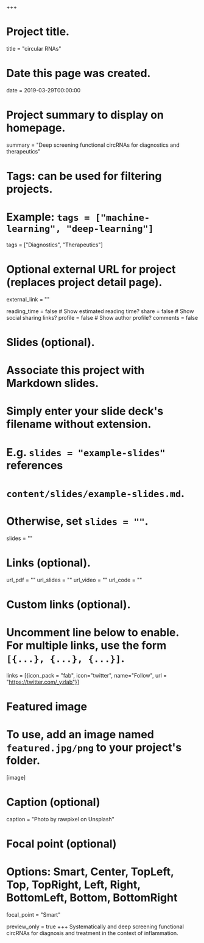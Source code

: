 +++
# Project title.
title = "circular RNAs"

# Date this page was created.
date = 2019-03-29T00:00:00

# Project summary to display on homepage.
summary = "Deep screening functional circRNAs for diagnostics and therapeutics"

# Tags: can be used for filtering projects.
# Example: `tags = ["machine-learning", "deep-learning"]`
tags =  ["Diagnostics", "Therapeutics"]

# Optional external URL for project (replaces project detail page).
external_link = ""

reading_time = false  # Show estimated reading time?
share = false  # Show social sharing links?
profile = false  # Show author profile?
comments = false

# Slides (optional).
#   Associate this project with Markdown slides.
#   Simply enter your slide deck's filename without extension.
#   E.g. `slides = "example-slides"` references 
#   `content/slides/example-slides.md`.
#   Otherwise, set `slides = ""`.
slides = ""

# Links (optional).
url_pdf = ""
url_slides = ""
url_video = ""
url_code = ""



# Custom links (optional).
#   Uncomment line below to enable. For multiple links, use the form `[{...}, {...}, {...}]`.
links = [{icon_pack = "fab", icon="twitter", name="Follow", url = "https://twitter.com/_yzlab"}]

# Featured image
# To use, add an image named `featured.jpg/png` to your project's folder. 
[image]
  # Caption (optional)
  caption = "Photo by rawpixel on Unsplash"
  

  # Focal point (optional)
  # Options: Smart, Center, TopLeft, Top, TopRight, Left, Right, BottomLeft, Bottom, BottomRight
  focal_point = "Smart"

   preview_only = true
+++
Systematically and deep screening functional circRNAs for diagnosis and treatment in the context of inflammation.
